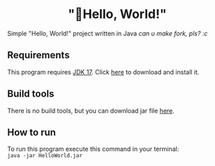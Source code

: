 <h1 align="center">"👋Hello, World!"</h1>
Simple "Hello, World!" project written in Java
<i>can u make fork, pls? :c</i>
<h2>Requirements</h2>
This program requires <a href="https://www.oracle.com/java/technologies/downloads/#java17">JDK 17</a>. Click <a href="https://www.oracle.com/java/technologies/downloads/#java17">here</a> to download and install it.
<h2>Build tools</h2>
There is no build tools, but you can download jar file <a href="https://github.com/GoldenVadim/HelloWorld/releases/tag/release">here</a>.
<h2>How to run</h2>
To run this program execute this command in your terminal:<br>
<code>java -jar HelloWorld.jar</code>
